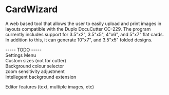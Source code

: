 # CardWizard

A web based tool that allows the user to easily upload and print images in layouts compatible with the Duplo DocuCutter CC-229. The program currently includes support for 3.5"x2", 3.5"x5", 4"x6", and 5"x7" flat cards. In addition to this, it can generate 10"x7", and 3.5"x5" folded designs.

----- TODO -----<br>
Settings Menu<br>
Custom sizes (not for cutter)<br>
Background colour selector<br>
zoom sensitivity adjustment<br>
Intellegent background extension<br>

Editor features (text, multiple images, etc)<br>
